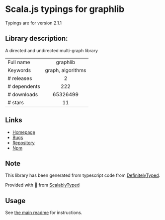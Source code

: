 
# Scala.js typings for graphlib

Typings are for version 2.1.1

## Library description:
A directed and undirected multi-graph library

|                    |                 |
| ------------------ | :-------------: |
| Full name          | graphlib |
| Keywords           | graph, algorithms |
| # releases         | 2 |
| # dependents       | 222 |
| # downloads        | 65326499 |
| # stars            | 11 |

## Links
- [Homepage](https://github.com/dagrejs/graphlib#readme)
- [Bugs](https://github.com/dagrejs/graphlib/issues)
- [Repository](https://github.com/dagrejs/graphlib)
- [Npm](https://www.npmjs.com/package/graphlib)
    


## Note
This library has been generated from typescript code from [DefinitelyTyped](https://definitelytyped.org).

Provided with :purple_heart: from [ScalablyTyped](https://github.com/oyvindberg/ScalablyTyped)

## Usage
See [the main readme](../../readme.md) for instructions.



